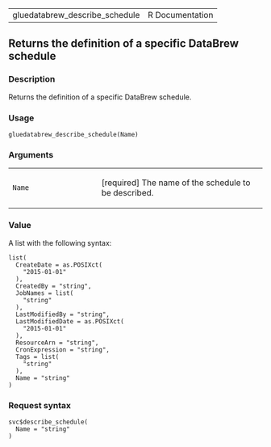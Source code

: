 <table style="width: 100%;">
<tbody>
<tr class="odd">
<td>gluedatabrew_describe_schedule</td>
<td style="text-align: right;">R Documentation</td>
</tr>
</tbody>
</table>

## Returns the definition of a specific DataBrew schedule

### Description

Returns the definition of a specific DataBrew schedule.

### Usage

    gluedatabrew_describe_schedule(Name)

### Arguments

<table>
<colgroup>
<col style="width: 35%" />
<col style="width: 65%" />
</colgroup>
<tbody>
<tr class="odd">
<td><code id="gluedatabrew_describe_schedule_:_Name">Name</code></td>
<td><p>[required] The name of the schedule to be described.</p></td>
</tr>
</tbody>
</table>

### Value

A list with the following syntax:

    list(
      CreateDate = as.POSIXct(
        "2015-01-01"
      ),
      CreatedBy = "string",
      JobNames = list(
        "string"
      ),
      LastModifiedBy = "string",
      LastModifiedDate = as.POSIXct(
        "2015-01-01"
      ),
      ResourceArn = "string",
      CronExpression = "string",
      Tags = list(
        "string"
      ),
      Name = "string"
    )

### Request syntax

    svc$describe_schedule(
      Name = "string"
    )
